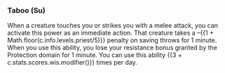 ### **Taboo** (Su)

When a creature touches you or strikes you with a melee attack, you can activate this power as an immediate action.
That creature takes a –{{1 + Math.floor(c.info.levels.priest/5)}} penalty on saving throws for 1 minute.
When you use this ability, you lose your resistance bonus granted by the Protection domain for 1 minute.
You can use this ability {{3 + c.stats.scores.wis.modifier()}} times per day.